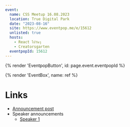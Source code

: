 ```yaml
---
event:
  name: CSS Meetup 16.08.2023
  location: True Digital Park
  date: "2023-08-16"
  site: https://www.eventpop.me/e/15612
  unlisted: true
  hosts:
    - React ไปวันๆ
    - Creatorsgarten
  eventpopId: 15612
---
```


{% render 'EventpopButton', id: page.event.eventpopId %}

{% render 'EventBox', name: ref %}

# Links

- [Announcement post](https://www.facebook.com/devMasterSomeday/posts/pfbid02j62XgsA3eoDp1wvXh2Hfk9q7KuUTNTguy4ddezJKY23LpXMWRjpCVqvRgPthe1JHl)
- Speaker announcements
  - [Speaker 1](https://www.facebook.com/devMasterSomeday/posts/pfbid0222vHqLJxFX28TbfgWheXH1ycnBuFRfvJrM8HEDSTjSNCmGudXYeMwDxrLVZigYttl)